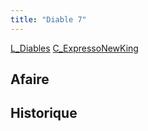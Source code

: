 ```yaml
---
title: "Diable 7"
---
```


[L_Diables](notes/equipements/L_Diables.md) [C_ExpressoNew](notes/equipements/consommables/C_ExpressoNew.md)[King](notes/equipements/vehicules/King.md)

## Afaire 

## Historique

